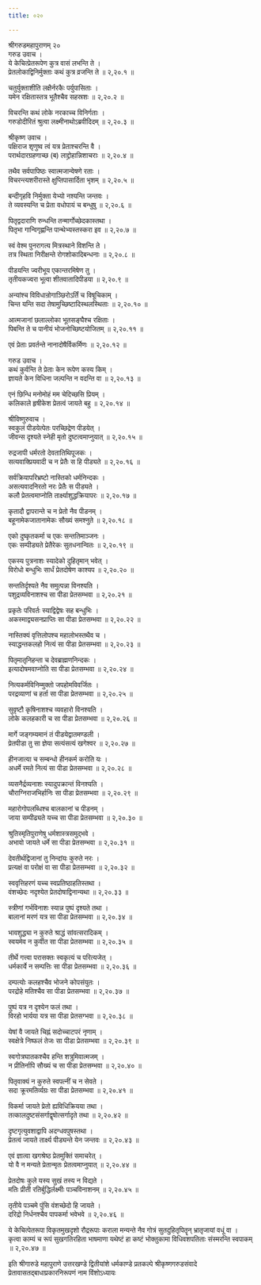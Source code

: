 ```yaml
---
title: ०२०

---
```

श्रीगरुडमहापुराणम् २०  
गरुड उवाच ।  
ये केचित्प्रेतरूपेण कुत्र वासं लभन्ति ते ।  
प्रेतलोकाद्विनिर्मुक्ताः कथं कुत्र व्रजन्ति ते ॥ २,२०.१ ॥  
  
चतुर्युक्ताशीति लक्षैर्नरकैः पर्युपासिताः ।  
यमेन रक्षितास्तत्र भूतैश्चैव सहस्रशः ॥ २,२०.२ ॥  
  
विचरन्ति कथं लोके नरकाच्च विनिर्गताः ।  
गरुडोदीरितं श्रुत्वा लक्ष्मीनाथोऽब्रवीदिदम् ॥ २,२०.३ ॥  
  
श्रीकृष्ण उवाच ।  
पक्षिराज शृणुष्व त्वं यत्र प्रेताश्चरन्ति वै ।  
परार्थदारग्रहणाच्छ (ब) लाद्द्रोहान्निशाचराः ॥ २,२०.४ ॥  
  
तथैव सर्वपापिष्ठः स्वात्मजान्वेषणे रताः ।  
विचरन्त्यशरीरास्ते क्षुप्तिपासार्दिता भृशम् ॥ २,२०.५ ॥  
  
बन्दीगृहवि निर्मुक्ता येभ्यो नश्यन्ति जन्तवः ।  
ते व्यवस्यन्ति च प्रेता वधोपायं च बन्धुषु ॥ २,२०.६ ॥  
  
पितृद्वदाराणि रुन्धन्ति तन्मार्गोच्छेदकास्तथा ।  
पितृभा गान्विगृह्णन्ति पान्थेभ्यस्तस्करा इव ॥ २,२०.७ ॥  
  
स्वं वेश्म पुनरागत्य मित्रस्थाने विशन्ति ते ।  
तत्र स्थिता निरीक्षन्ते रोगशोकादिबन्धनाः ॥ २,२०.८ ॥  
  
पीडयन्ति ज्वरीभूय एकान्तरमिषेण तु ।  
तृतीयकज्वरा भूत्वा शीतवातादिपीडया ॥ २,२०.९ ॥  
  
अन्यांश्च विविधान्रोगाञ्छिरोऽर्तिं च विषूचिकाम् ।  
चिन्त यन्ति सदा तेषामुच्छिष्टादिस्थलस्थिताः ॥ २,२०.१० ॥  
  
आत्मजानां छलाल्लोका भूतसङ्घैश्च रक्षिताः ।  
पिबन्ति ते च पानीयं भोजनोच्छिष्टयोजितम् ॥ २,२०.११ ॥  
  
एवं प्रेताः प्रवर्तन्ते नानादोषैर्विकर्मिणः ॥ २,२०.१२ ॥  
  
गरुड उवाच ।  
कथं कुर्वन्ति ते प्रेताः केन रूपेण कस्य किम् ।  
ज्ञायते केन विधिना जल्पन्ति न वदन्ति वा ॥ २,२०.१३ ॥  
  
एनं छिन्धि मनोमोहं मम चेदिच्छसि प्रियम् ।  
कलिकाले हृषीकेश प्रेतत्वं जायते बहु ॥ २,२०.१४ ॥  
  
श्रीविष्णुरुवाच ।  
स्वकुलं पीडयेत्पेतः परच्छिद्रेण पीडयेत् ।  
जीवन्स दृश्यते स्नेही मृतो दुष्टत्वमाप्नुयात् ॥ २,२०.१५ ॥  
  
रुद्रजापी धर्मरतो देवतातिथिपूजकः ।  
सत्यवाक्प्रियवादी च न प्रेतैः स हि पीड्यते ॥ २,२०.१६ ॥  
  
सर्वक्रियापरिभ्रष्टो नास्तिको धर्मनिन्दकः ।  
असत्यवादनिरतो नरः प्रेतैः स पीड्यते ।  
कलौ प्रेतत्वमाप्नोति तार्क्ष्याशुद्धक्रियापरः ॥ २,२०.१७ ॥  
  
कृतादौ द्वापरान्ते च न प्रेतो नैव पीडनम् ।  
बहूनामेकजातानामेकः सौख्यं समश्नुते ॥ २,२०.१८ ॥  
  
एको दुष्कृतकर्मा च एकः सन्ततिमाञ्जनः ।  
एकः सम्पीड्यते प्रेतैरेकः सुतधनान्वितः ॥ २,२०.१९ ॥  
  
एकस्य पुत्रनाशः स्यादेको दुहितृमान् भवेत् ।  
विरोधो बन्धुभिः सार्धं प्रेतदोषेण काश्यप ॥ २,२०.२० ॥  
  
सन्ततिर्दृश्यते नैव समुत्पन्ना विनश्यति ।  
पशुद्रव्यविनाशश्च सा पीडा प्रेतसम्भवा ॥ २,२०.२१ ॥  
  
प्रकृतेः परिवर्तः स्याद्विद्वेषः सह बन्धुभिः ।  
अकस्माद्व्यसनप्राप्तिः सा पीडा प्रेतसम्भवा ॥ २,२०.२२ ॥  
  
नास्तिक्यं वृत्तिलोपश्च महालोभस्तथैव च ।  
स्याद्धन्तकलहो नित्यं सा पीडा प्रेतसम्भवा ॥ २,२०.२३ ॥  
  
पितृमातृनिहन्ता च देवब्राह्मणनिन्दकः ।  
इत्यादोषमवाप्नोति सा पीडा प्रेतसम्भवा ॥ २,२०.२४ ॥  
  
नित्यकर्मविनिम्मुक्तो जपहोमविवर्जितः ।  
परद्रव्याणां च हर्ता सा पीडा प्रेतसम्भवा ॥ २,२०.२५ ॥  
  
सुवृष्टौ कृषिनाशश्च व्यवहारो विनश्यति ।  
लोके कलहकारी च सा पीडा प्रेतसम्भवा ॥ २,२०.२६ ॥  
  
मार्गे जङ्गम्यमानं तं पीडयेद्वातमण्डली ।  
प्रेतपीडा तु सा ज्ञेया सत्यंसत्यं खगेश्वर ॥ २,२०.२७ ॥  
  
हीनजात्या च सम्बन्धो हीनकर्म करोति यः ।  
अधर्मे रमते नित्यं सा पीडा प्रेतसम्भवा ॥ २,२०.२८ ॥  
  
व्यसनैर्द्रव्यनाशः स्यादुपक्रान्तं विनश्यति ।  
चौराग्निराजभिर्हानिः सा पीडा प्रेतसम्भवा ॥ २,२०.२९ ॥  
  
महारोगोपलब्धिश्च बालकानां च पीडनम् ।  
जाया सम्पीढ्यते यच्च सा पीडा प्रेतसम्भवा ॥ २,२०.३० ॥  
  
श्रुतिस्मृतिपुराणेषु धर्मशास्त्रसमुद्भवे ।  
अभावो जायते धर्मे सा पीडा प्रेतसम्भवा ॥ २,२०.३१ ॥  
  
देवतीर्थद्विजानां तु निन्दांयः कुरुते नरः ।  
प्रत्यक्षं वा परोक्षं वा सा पीडा प्रेतसम्भवा ॥ २,२०.३२ ॥  
  
स्ववृत्तिहरणं यच्च स्वप्रतिष्ठाहतिस्तथा ।  
वंशच्छेदः नदृश्येत प्रेतदोषाद्विनान्यथा ॥ २,२०.३३ ॥  
  
स्त्रीणां गर्भविनाशः स्यान्न पुष्पं दृश्यते तथा ।  
बालानां मरणं यत्र सा पीडा प्रेतसम्भवा ॥ २,२०.३४ ॥  
  
भावशुद्ध्या न कुरुते श्राद्धं सांवत्सरादिकम् ।  
स्वयमेव न कुर्वीत सा पीडा प्रेतसम्भवा ॥ २,२०.३५ ॥  
  
तीर्थे गत्त्वा परासक्तः स्वकृत्यं च परित्यजेत् ।  
धर्मकार्ये न सम्पत्तिः सा पीडा प्रेतसम्भवा ॥ २,२०.३६ ॥  
  
दम्पत्योः कलहश्चैव भोजने कोपसंयुतः ।  
परद्रोहे मतिश्चैव सा पीडा प्रेतसम्भवा ॥ २,२०.३७ ॥  
  
पुष्पं यत्र न दृश्येन फलं तथा ।  
विरहो भार्यया यत्र सा पीडा प्रेतसग्भवा ॥ २,२०.३८ ॥  
  
येषां वै जायते चिह्नं सदोच्चाटपरं नृणाम् ।  
स्वक्षेत्रे निष्फलं तेजः सा पीडा प्रेतसम्भवा ॥ २,२०.३९ ॥  
  
स्वगोत्रघातकश्चैव हन्ति शत्रुमिवात्मजम् ।  
न प्रीतिर्नापि सौख्यं च सा पीडा प्रेतसम्भवा ॥ २,२०.४० ॥  
  
पितृवाक्यं न कुरुते स्वपत्नीं च न सेवते ।  
सदा क्रूरमतिर्व्यग्रः सा पीडा प्रेतसम्भवा ॥ २,२०.४१ ॥  
  
विकर्मा जायते प्रेतो ह्यविधिक्रियया तथा ।  
तत्कालदुष्टसंसर्गाद्वृषोत्सर्गादृते तथा ॥ २,२०.४२ ॥  
  
दृष्टगृत्युवशाद्वापि अदग्धवपुषस्तथा ।  
प्रेतत्वं जायते तार्क्ष्य पीड्यन्ते येन जन्तवः ॥ २,२०.४३ ॥  
  
एवं ज्ञात्वा खगश्रेष्ठ प्रेतमुक्तिं समाचरेत् ।  
यो वै न मन्यते प्रेतान्मृतः प्रेतत्वमाप्नुयात् ॥ २,२०.४४ ॥  
  
प्रेतदोषः कुले यस्य सुखं तस्य न विद्यते ।  
मतिः प्रीती रतिर्बुद्धिर्लक्ष्मीः पञ्चविनाशनम् ॥ २,२०.४५ ॥  
  
तृतीये पञ्चमे पुंसि वंशच्छेदो हि जायते ।  
दरिद्रो निर्धनश्चैव पापकर्मा भवेभवे ॥ २,२०.४६ ॥  
  
ये केचित्पेतरूपा विकृतमुखदृशो रौद्ररूपाः कराला मन्यन्ते नैव गोत्रं सुतदुहितृपितॄन् भ्रातृजायां वधूं वा ।  
कृत्वा काम्यं च रूपं सुखगतिरहिता भाषमाणा यथेष्टं हा कष्टं भोक्तुकामा विधिवशपतिताः संस्मरन्ति स्वपाकम् ॥ २,२०.४७ ॥  
  
इति श्रीगारुडे महापुराणे उत्तरखण्डे द्वितीयांशे धर्मकाण्डे प्रतकल्पे श्रीकृष्णगरुडसंवादे प्रेतावासतद्बाधाप्रकारनिरूपणं नाम विंशोऽध्यायः